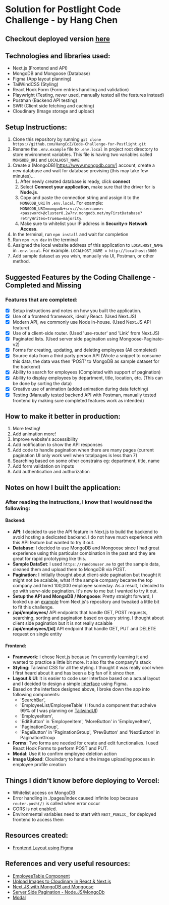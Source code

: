 # Solution for Postlight Code Challenge - by Hang Chen

## Checkout deployed version [here](https://code-challenge-for-postlight.vercel.app)

## Technologies and libraries used:

- Next.js (Frontend and API)
- MongoDB and Mongoose (Database)
- Figma (App layout planning)
- TailWindCSS (Styling)
- React Hook Form (Form entries handling and validation)
- Playwright (Testing, never used, manually tested all the features instead)
- Postman (Backend API testing)
- SWR (Client side fetching and caching)
- Cloudinary (Image storage and upload)

## Setup Instructions:

1. Clone this repository by running `git clone https://github.com/HangCcZ/Code-Challenge-for-Postlight.git`
2. Rename the `.env.example` file to `.env.local` in project root directory to store environment variables. This file is having two variables called `MONGODB_URI` and `LOCALHOST_NAME`
3. Create a (MongoDB)[https://www.mongodb.com/] account, create a new database and wait for database provising (this may take few minutes)...
   1. After newly created database is ready, click **connect**
   2. Select **Connect your application**, make sure that the driver for is **Node.js**.
   3. Copy and paste the connection string and assign it to the `MONGODB_URI` in `.env.local`. For example: `MONGODB_URI=mongodb+srv://<username>:<password>@cluster0.2w7rv.mongodb.net/myFirstDatabase?retryWrites=true&w=majority`.
   4. Make sure to whitelist your IP address in **Security-> Network Access**.
4. In the terminal, run `npm install` and wait for completion
5. Run `npm run dev` in the terminal
6. Assigned the local website address of this application to `LOCALHOST_NAME` in `.env.local`. For example. `LOCALHOST_NAME = http://localhost:3000`
7. Add sample dataset as you wish, manually via UI, Postman, or other method.

## Suggested Features by the Coding Challenge - Completed and Missing

### Features that are completed:

- [x] Setup instructions and notes on how you built the application.
- [x] Use of a frontend framework, ideally React. (Used Next.JS)
- [x] Modern API, we commonly use Node in-house. (Used Next.JS API feature)
- [x] Use of a client-side router. (Used 'use-router' and 'Link' from Next.JS)
- [x] Paginated lists. (Used server side pagination using Mongoose-Paginate-v2)
- [x] Forms for creating, updating, and deleting employees (All completed)
- [x] Source data from a third party person API (Wrote a snippet to consume this data, the data was then 'POST' to MongoDB as sample dataset for the backend)
- [x] Ability to search for employees (Completed with support of pagination)
- [x] Ability to display employees by department, title, location, etc. (This can be done by sorting the data)
- [x] Creative use of animation (added animation during data fetching)
- [x] Testing (Manually tested backend API with Postman, manually tested frontend by making sure completed features work as intended)

## How to make it better in production:

1. More testing!
2. Add animation more!
3. Improve website's accessibility
4. Add notification to show the API responses
5. Add code to handle pagination when there are many pages (current pagination UI only work well when totalpages is less than 7)
6. Searching based on some other constrains eg: department, title, name
7. Add form validation on inputs
8. Add authentication and authorization

## Notes on how I built the application:

### After reading the instructions, I know that I would need the following:

#### Backend:

- **API**: I decided to use the API feature in Next.js to build the backend to avoid hosting a dedicated backend. I do not have much experience with this API feature but wanted to try it out.
- **Database**: I decided to use MongoDB and Mongoose since I had great experience using this particular combination in the past and they are great for rapid prototyping like this.
- **Sample DataSet**: I used `https://randomuser.me` to get the sample data, cleaned them and upload them to MongoDB via POST.
- **Pagination**: I initially thought about client-side pagination but thought it might not be scalable, what if the sample company became the top company and hired 100,000 employee someday. As a result, I decided to go with servr-side pagination. It's new to me but I wanted to try it out.
- **Setup the API and MongoDB / Mongoose**: Pretty straight forward, I looked up an [example](<(https://github.com/vercel/next.js/blob/canary/examples/with-mongodb-mongoose/pages/api/pets/index.js)>) from Next.js's repository and tweaked a little bit to fit this challenge.
- **/api/employees/** API endpoints that handle GET, POST requests, searching, sorting and pagination based on query string. I thought about client side pagination but it is not really scalable
- **/api/employees/[id]** API endpoint that handle GET, PUT and DELETE request on single entity

#### Frontend:

- **Framework**: I chose Next.js because I'm currently learning it and wanted to practice a little bit more. It also fits the company's stack
- **Styling**: Tailwind CSS for all the styling. I thought it was really cool when I first heard about it and has been a big fan of it since then.
- **Layout & UI**: It is easier to code user interface based on a actual layout and I decided to design a simple [interface](https://www.figma.com/file/QtY5OKXeMUcxx1cH1uZFhj/Employee-Directory---Postlight?node-id=0%3A1) using Figma.
- Based on the interface designed above, I broke down the app into following components:
  - 'SearchBar',
  - 'EmployeeList/EmployeeTable' (I found a component that acheive 99% of I was planning on [TailwindUI](https://tailwindui.com/components/application-ui/lists/tables))
  - 'EmployeeItem',
  - 'EditButton' in 'EmployeeItem', 'MoreButton' in 'EmployeeItem',
  - 'PaginationGroup',
  - 'PageButton' in 'PaginationGroup', 'PrevButton' and 'NextButton' in PaginationGroup
- **Forms**: Two forms are needed for create and edit functionalies. I used React Hook Forms to perform POST and PUT.
- **Modal**: Use it to confirm employee deletion action
- **Image Upload**: Clouindary to handle the image uploading process in employee profile creation

## Things I didn't know before deploying to Vercel:

- Whitelist access on MongoDB
- Error handling in ./pages/index caused infinite loop because `router.push(/)` is called when error occur
- CORS is not enabled.
- Environmental variables need to start with `NEXT_PUBLIC_` for deployed frontend to access them

## Resources created:

- [Frontend Layout using Figma](https://www.figma.com/file/QtY5OKXeMUcxx1cH1uZFhj/Employee-Directory---Postlight?node-id=0%3A1)

## References and very useful resources:

- [EmployeeTable Component](https://tailwindui.com/components/application-ui/lists/tables)
- [Upload Images to Cloudinary in React & Next.js](https://www.youtube.com/watch?v=7lhUsK-FxYI&ab_channel=ColbyFayock)
- [Next.JS with MongoDB and Mongoose](https://github.com/vercel/next.js/blob/canary/examples/with-mongodb-mongoose/pages/api/pets/index.js)
- [Server Side Pagination - Node.JS/MongoDb](https://www.bezkoder.com/node-js-mongodb-pagination/)
- [Modal](https://www.creative-tim.com/learning-lab/tailwind-starter-kit/documentation/react/modals/regular)
